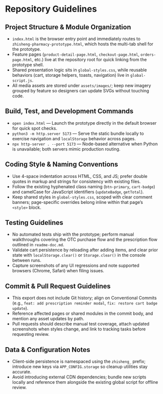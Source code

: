 # Repository Guidelines

## Project Structure & Module Organization
- `index.html` is the browser entry point and immediately routes to `zhisheng-pharmacy-prototype.html`, which hosts the multi-tab shell for the prototype.
- Feature pages (`product-detail-page.html`, `checkout-page.html`, `orders-page.html`, etc.) live at the repository root for quick linking from the prototype shell.
- Shared presentation logic sits in `global-styles.css`, while reusable behaviors (cart, storage helpers, toasts, navigation) live in `global-script.js`.
- All media assets are stored under `assets/images/`; keep new imagery grouped by feature so designers can update SVGs without touching code.

## Build, Test, and Development Commands
- `open index.html` — Launch the prototype directly in the default browser for quick spot checks.
- `python3 -m http.server 5173` — Serve the static bundle locally to exercise navigation and `localStorage` behavior across pages.
- `npx http-server . --port 5173` — Node-based alternative when Python is unavailable; both servers mimic production routing.

## Coding Style & Naming Conventions
- Use 4-space indentation across HTML, CSS, and JS; prefer double quotes in markup and strings for consistency with existing files.
- Follow the existing hyphenated class naming (`btn-primary`, `cart-badge`) and camelCase for JavaScript identifiers (`updateBadge`, `getTotal`).
- Keep shared styles in `global-styles.css`, scoped with clear comment banners; page-specific overrides belong inline within that page’s `<style>` block.

## Testing Guidelines
- No automated tests ship with the prototype; perform manual walkthroughs covering the OTC purchase flow and the prescription flow outlined in `readme-doc.md`.
- Validate cart persistence by reloading after adding items, and clear prior state with `localStorage.clear()` or `Storage.clear()` in the console between runs.
- Capture screenshots of any UI regressions and note supported browsers (Chrome, Safari) when filing issues.

## Commit & Pull Request Guidelines
- This export does not include Git history; align on Conventional Commits (e.g., `feat: add prescription reminder modal`, `fix: restore cart badge update`).
- Reference affected pages or shared modules in the commit body, and mention any asset updates by path.
- Pull requests should describe manual test coverage, attach updated screenshots when styles change, and link to tracking tasks before requesting review.

## Data & Configuration Notes
- Client-side persistence is namespaced using the `zhisheng_` prefix; introduce new keys via `APP_CONFIG.storage` so cleanup utilities stay accurate.
- Avoid introducing external CDN dependencies; bundle new scripts locally and reference them alongside the existing global script for offline review.
